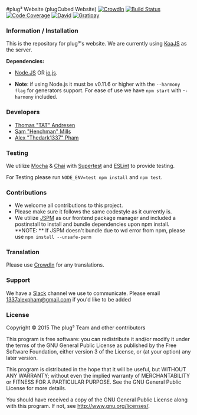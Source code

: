 #plug&#179; Website (plugCubed Website) [![CrowdIn][crowdin-badge]][crowdin-url] [![Build Status][travis-badge]][travis-url] [![Code Coverage][coverage-badge]][coverage-url] [![David][david-badge]][david-url] [![Gratipay][gratipay-badge]][gratipay-url]

### Information / Installation
This is the repository for plug&#179;'s website. We are currently using [KoaJS](https://github.com/koajs/koa) as the server.

**Dependencies:**

* [Node.JS](http://nodejs.org/download/) OR [io.js](https://iojs.org).

* **Note**: if using Node.js it must be v0.11.6 or higher with the `--harmony flag` for generators support. For ease of use we have `npm start` with -`-harmony` included.

### Developers

* [Thomas "TAT" Andresen](https://github.com/TATDK)
* [Sam "Henchman" Mills](https://github.com/Hunchmun)
* [Alex "Thedark1337" Pham](https://github.com/thedark1337)

### Testing

We utilize [Mocha](http://mochajs.org/) & [Chai](http://chaijs.com/) with [Supertest](https://npmjs.com/package/supertest) and [ESLint](https://eslint.org) to provide testing.

For Testing please run `NODE_ENV=test npm install` and `npm test`.

### Contributions

* We welcome all contributions to this project.
* Please make sure it follows the same codestyle as it currently is.
* We utilize [JSPM](https://jspm.io) as our frontend package manager and included a postinstall to install and bundle dependencies upon npm install.
**NOTE: ** If JSPM doesn't bundle due to wd error from npm, please use ` npm install --unsafe-perm `

### Translation

Please use  [CrowdIn][crowdin-url] for any translations.

### Support

We have a [Slack](https://plugcubed.slack.com/) channel we use to communicate. Please email [1337alexpham@gmail.com](mailto:1337alexpham@gmail.com?subject=Slack&nbsp;Plug3) if you'd like to be added

### License
Copyright &copy; 2015 The plug&#179; Team and other contributors

This program is free software: you can redistribute it and/or modify
it under the terms of the GNU General Public License as published by
the Free Software Foundation, either version 3 of the License, or
(at your option) any later version.

This program is distributed in the hope that it will be useful,
but WITHOUT ANY WARRANTY; without even the implied warranty of
MERCHANTABILITY or FITNESS FOR A PARTICULAR PURPOSE.  See the
GNU General Public License for more details.

You should have received a copy of the GNU General Public License
along with this program.  If not, see http://www.gnu.org/licenses/.

[coverage-badge]: https://img.shields.io/coveralls/plugCubed/plugCubed-Website.svg
[coverage-url]: https://coveralls.io/plugCubed/plugCubed-website
[crowdin-badge]: https://d322cqt584bo4o.cloudfront.net/plugcubed-website/localized.png
[crowdin-url]: https://crowdin.com/project/plugcubed-website
[david-badge]: https://img.shields.io/david/plugcubed/plugCubed-Website.svg
[david-url]: https://david-dm.org/plugcubed/plugCubed-Website
[gratipay-badge]: https://img.shields.io/gratipay/thedark1337.svg
[gratipay-url]: https://www.gratipay.com/thedark1337/
[travis-badge]: https://img.shields.io/travis/plugCubed/plugCubed-Website.svg
[travis-url]: https://travis-ci.org/plugCubed/plugCubed-Website
